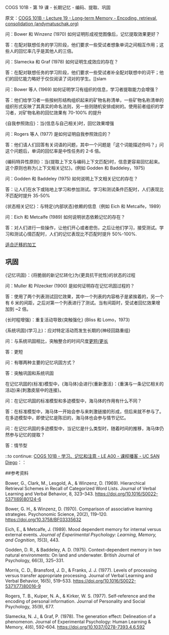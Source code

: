 COGS 101B - 第 19 课 - 长期记忆 - 编码、提取、巩固

原文：[COGS 101B - Lecture 19 - Long-term Memory - Encoding, retrieval, consolidation (andymatuschak.org)](https://notes.andymatuschak.org/zpMk3nkuwxsF4ddm6FmXN8idvMro5mcGW6x)

问：Bower 和 Winzenz (1970) 如何证明形成视觉图像后，记忆提取效果更好？

答：在配对联想任务的学习阶段，他们要求一些受试者想象单词之间相互作用；这些人的回忆率几乎是其他人的三倍。

问：Slamecka 和 Graf (1978) 如何证明生成效应的存在？

答：在配对联想任务的学习阶段，他们要求一些受试者补全配对联想中的词干；他们的回忆能力略好于仅仅阅读了词对的学生。[[slam

问：Bower 等人 (1969) 如何证明学习有组织的信息，学习者提取能力会增强？

答：他们给学习者一些按树形结构组织起来的矿物名称清单，一些矿物名称清单的组织形式反映了其真实的命名法则，另一些则随机安排成树的。使用前者组织的学习者，对矿物名称的回忆效果有 70-100% 的提升

{自我参照效应}：当{信息与自己相关}时，回忆效果增强

问：Rogers 等人 (1977) 是如何证明自我参照效应的？

答：他们请人们回答有关词语的问题，其中一个问题是「这个词能描述你吗？」问这个问题后，单词的回忆率是中性任务的 2-6 倍。

{编码特异性原则}：当{提取上下文与编码上下文匹配}时，信息更容易回忆起来。这个原则也称为{上下文相关记忆}。(例如 Godden 和 Baddeley，1975)

问：Godden 和 Baddeley (1975) 如何说明上下文相关记忆的存在？

答：让人们在水下或陆地上学习和参加测试。学习和测试条件匹配时，人们表现比不匹配时提升 35-50%

{状态相关记忆}：与特定{内部状态}依赖的信息（例如 Eich 和 Metcalfe，1989）

问：Eich 和 Metcalfe (1989) 如何说明状态依赖记忆的存在？

答：对人们进行一些操作，让他们开心或者悲伤，之后让他们学习，接受测试。学习和测试心情匹配时，人们的记忆表现比不匹配时提升 50%-100%. 

[适合迁移的加工](https://notes.andymatuschak.org/zgNZJ2DNTzbNNriAGHjbKTowViNr6yCuk6D)

## 巩固

{记忆巩固}：{将脆弱的新记忆转化}为{更具抗干扰性}的状态的过程

问：Muller 和 Pilzecker (1900) 是如何证明存在记忆巩固过程的？

答：使用了两个列表测试回忆效果，其中一个列表的内容格子是紧挨着的，另一个有 6 米的间距，之后对第一个列表进行了测试。当有间距时，受试者回忆效果增加到 ~2 倍。

{长时程增强}：重复活动导致{突触强化} (Bliss 和 Lomo，1973)

{系统巩固}(学习上)：应对特定活动而发生长期的{神经回路重组}

问：与系统巩固相比，突触整合的时间尺度[更短/更长](https://notes.andymatuschak.org/zpMk3nkuwxsF4ddm6FmXN8idvMro5mcGW6x)

答：更短

问：有哪两种主要的记忆巩固方式？

答：突触巩固和系统巩固

在记忆巩固的{标准}模型中，{海马体}会进行{重新激活}：{重演与一条记忆相关的活动}来{刺激皮层中的连接}。

问：在记忆巩固的标准模型和多迹模型中，海马体的作用有什么不同？

答：在标准模型中，海马体一开始会参与来刺激链接的形成，但后来就不参与了。在多迹模型中，即使记忆是陈旧的，海马体也会参与情节记忆。

问：在记忆巩固的多迹模型中，当记忆是什么类型时，随着时间的推移，海马体仍然参与记忆的提取？

答：情节型

::to continue: [COGS 101B - 学习、记忆和注意 - LE A00 - 课程播客 - UC SAN Diego](https://podcast.ucsd.edu/watch/wi18/cogs101b_a00/19)：：

##参考资料

Bower, G., Clark, M., Lesgold, A., & Winzenz, D. (1969). Hierarchical Retrieval Schemes in Recall of Categorized Word Lists. Journal of Verbal Learning and Verbal Behavior, 8, 323–343. https://doi.org/10.1016/S0022-5371(69)80124-6

Bower, G. H., & Winzenz, D. (1970). Comparison of associative learning strategies. Psychonomic Science, 20(2), 119–120. https://doi.org/10.3758/BF03335632

Eich, E., & Metcalfe, J. (1989). Mood dependent memory for internal versus external events. *Journal of Experimental Psychology: Learning, Memory, and Cognition*, *15*(3), 443.

Godden, D. R., & Baddeley, A. D. (1975). Context-dependent memory in two natural environments: On land and underwater. British Journal of Psychology, 66(3), 325–331.

Morris, C. D., Bransford, J. D., & Franks, J. J. (1977). Levels of processing versus transfer appropriate processing. Journal of Verbal Learning and Verbal Behavior, 16(5), 519–533. https://doi.org/10.1016/S0022-5371(77)80016-9

Rogers, T. B., Kuiper, N. A., & Kirker, W. S. (1977). Self-reference and the encoding of personal information. Journal of Personality and Social Psychology, 35(9), 677.

Slamecka, N. J., & Graf, P. (1978). The generation effect: Delineation of a phenomenon. Journal of Experimental Psychology: Human Learning & Memory, 4(6), 592–604. https://doi.org/10.1037/0278-7393.4.6.592